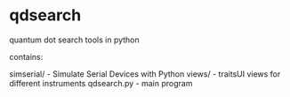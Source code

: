 qdsearch
=========

quantum dot search tools in python

contains:

simserial/ - Simulate Serial Devices with Python
views/ - traitsUI views for different instruments
qdsearch.py - main program
